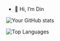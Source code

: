 - 👋 Hi, I’m Din
  
![Your GitHub stats](https://github-readme-stats.vercel.app/api?username=20225683-vietddh&show_icons=true&theme=radical)

![Top Languages](https://github-readme-stats.vercel.app/api/top-langs/?username=20225683-vietddh&layout=compact)

<!---
Din19062004/Din19062004 is a ✨ special ✨ repository because its `README.md` (this file) appears on your GitHub profile.
You can click the Preview link to take a look at your changes.
--->
